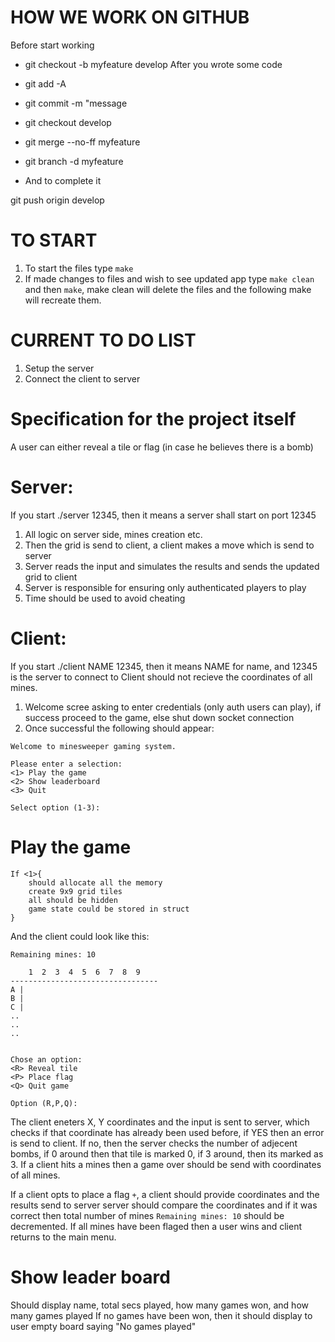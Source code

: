 # HOW WE WORK ON GITHUB

Before start working

- git checkout -b myfeature develop
  After you wrote some code

- git add -A
- git commit -m "message
- git checkout develop
- git merge --no-ff myfeature
- git branch -d myfeature
- And to complete it

git push origin develop

# TO START

1. To start the files type `make`
2. If made changes to files and wish to see updated app type `make clean` and then `make`, make clean will
   delete the files and the following make will recreate them.

# CURRENT TO DO LIST

1. Setup the server
2. Connect the client to server

# Specification for the project itself

A user can either reveal a tile or flag (in case he believes there is a bomb)

# Server:

If you start ./server 12345, then it means a server shall start on port 12345

1. All logic on server side, mines creation etc.
2. Then the grid is send to client, a client makes a move which is send to server
3. Server reads the input and simulates the results and sends the updated grid to client
4. Server is responsible for ensuring only authenticated players to play
5. Time should be used to avoid cheating

# Client:

If you start ./client NAME 12345, then it means NAME for name, and 12345 is the server to connect to
Client should not recieve the coordinates of all mines.

1. Welcome scree asking to enter credentials (only auth users can play), if success proceed to the game, else shut down socket connection
2. Once successful the following should appear:

```
Welcome to minesweeper gaming system.

Please enter a selection:
<1> Play the game
<2> Show leaderboard
<3> Quit

Select option (1-3):
```

# Play the game

```
If <1>{
    should allocate all the memory
    create 9x9 grid tiles
    all should be hidden
    game state could be stored in struct
}
```

And the client could look like this:

```
Remaining mines: 10

    1  2  3  4  5  6  7  8  9
---------------------------------
A |
B |
C |
..
..
..


Chose an option:
<R> Reveal tile
<P> Place flag
<Q> Quit game

Option (R,P,Q):
```

The client eneters X, Y coordinates and the input is sent to server, which checks if that coordinate has already been
used before, if YES then an error is send to client.
If no, then the server checks the number of adjecent bombs, if 0 around then that tile is marked 0, if 3 around, then its marked
as 3.
If a client hits a mines then a game over should be send with coordinates of all mines.

If a client opts to place a flag `+`, a client should provide coordinates and the results send to server
server should compare the coordinates and if it was correct then total number of mines `Remaining mines: 10` should be decremented. If all mines have been flaged then a user wins and client returns to the main menu.

# Show leader board

Should display name, total secs played, how many games won, and how many games played
If no games have been won, then it should display to user empty board saying "No games played"
